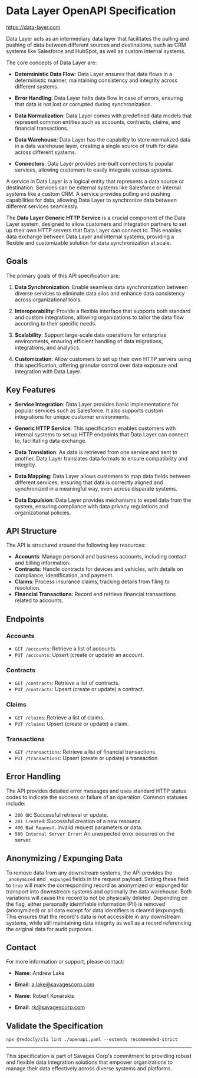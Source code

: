 # Data Layer OpenAPI Specification

<https://data-layer.com>

Data Layer acts as an intermediary data layer that facilitates the pulling and pushing of data between different sources and destinations, such as CRM systems like Salesforce and HubSpot, as well as custom internal systems.

The core concepts of Data Layer are:

- **Deterministic Data Flow**: Data Layer ensures that data flows in a deterministic manner, maintaining consistency and integrity across different systems.

- **Error Handling**: Data Layer halts data flow in case of errors, ensuring that data is not lost or corrupted during synchronization.

- **Data Normalization**: Data Layer comes with predefined data models that represent common entities such as accounts, contracts, claims, and financial transactions.

- **Data Warehouse**: Data Layer has the capability to store normalized data in a data warehouse layer, creating a single source of truth for data across different systems.

- **Connectors**: Data Layer provides pre-built connectors to popular services, allowing customers to easily integrate various systems.

A service in Data Layer is a logical entity that represents a data source or destination. Services can be external systems like Salesforce or internal systems like a custom CRM. A service provides pulling and pushing capabilities for data, allowing Data Layer to synchronize data between different services seamlessly.

The **Data Layer Generic HTTP Service** is a crucial component of the Data Layer system, designed to allow customers and integration partners to set up their own HTTP servers that Data Layer can connect to. This enables data exchange between Data Layer and internal systems, providing a flexible and customizable solution for data synchronization at scale.

## Goals

The primary goals of this API specification are:

1. **Data Synchronization**: Enable seamless data synchronization between diverse services to eliminate data silos and enhance data consistency across organizational tools.

2. **Interoperability**: Provide a flexible interface that supports both standard and custom integrations, allowing organizations to tailor the data flow according to their specific needs.

3. **Scalability**: Support large-scale data operations for enterprise environments, ensuring efficient handling of data migrations, integrations, and analytics.

4. **Customization**: Allow customers to set up their own HTTP servers using this specification, offering granular control over data exposure and integration with Data Layer.

## Key Features

- **Service Integration**: Data Layer provides basic implementations for popular services such as Salesforce. It also supports custom integrations for unique customer environments.

- **Generic HTTP Service**: This specification enables customers with internal systems to set up HTTP endpoints that Data Layer can connect to, facilitating data exchange.

- **Data Translation**: As data is retrieved from one service and sent to another, Data Layer translates data formats to ensure compatibility and integrity.

- **Data Mapping**: Data Layer allows customers to map data fields between different services, ensuring that data is correctly aligned and synchronized in a meaningful way, even across disparate systems.

- **Data Expulsion**: Data Layer provides mechanisms to expel data from the system, ensuring compliance with data privacy regulations and organizational policies.

## API Structure

The API is structured around the following key resources:

- **Accounts**: Manage personal and business accounts, including contact and billing information.
- **Contracts**: Handle contracts for devices and vehicles, with details on compliance, identification, and payment.
- **Claims**: Process insurance claims, tracking details from filing to resolution.
- **Financial Transactions**: Record and retrieve financial transactions related to accounts.

## Endpoints

### Accounts

- `GET /accounts`: Retrieve a list of accounts.
- `PUT /accounts`: Upsert (create or update) an account.

### Contracts

- `GET /contracts`: Retrieve a list of contracts.
- `PUT /contracts`: Upsert (create or update) a contract.

### Claims

- `GET /claims`: Retrieve a list of claims.
- `PUT /claims`: Upsert (create or update) a claim.

### Transactions

- `GET /transactions`: Retrieve a list of financial transactions.
- `PUT /transactions`: Upsert (create or update) a transaction.

## Error Handling

The API provides detailed error messages and uses standard HTTP status codes to indicate the success or failure of an operation. Common statuses include:

- `200 OK`: Successful retrieval or update.
- `201 Created`: Successful creation of a new resource.
- `400 Bad Request`: Invalid request parameters or data.
- `500 Internal Server Error`: An unexpected error occurred on the server.

## Anonymizing / Expunging Data

To remove data from any downstream systems, the API provides the `_anonymized` and `_expunged` fields in the request payload. Setting these field to `true` will mark the corresponding record as anonymized or expunged for transport into downstream systems and optionally the data warehouse. Both variations will cause the record to not be physically deleted. Depending on the flag, either personally identifiable information (PII) is removed (anonymized) or all data except for data identifiers is cleared (expunged). This ensures that the record's data is not accessible in any downstream systems, while still maintaining data integrity as well as a record referencing the original data for audit purposes.

## Contact

For more information or support, please contact:

- **Name**: Andrew Lake
- **Email**: <a.lake@savagescorp.com>

- **Name**: Robert Konarskis
- **Email**: <rk@savagescorp.com>

## Validate the Specification

```
npx @redocly/cli lint ./openapi.yaml --extends recommended-strict
```

---

This specification is part of Savages Corp's commitment to providing robust and flexible data integration solutions that empower organizations to manage their data effectively across diverse systems and platforms.

